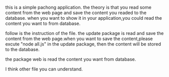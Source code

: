 this is a simple pachong application.
the theory is that you read some content from the web page and save the content you readed to the database.
when you want to show it in your application,you could read the content you want to from database.

follow is the instruction of the file.
the update package is read and save the content from the web page.when you want to save the content,please excute "node all.js" in the update package,
then the content will be stored to the database.

the package web is read the content you want from database.

I think other file you can understand.
